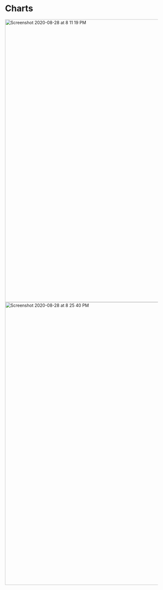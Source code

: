 # Charts

<img width="931" alt="Screenshot 2020-08-28 at 8 11 19 PM" src="https://user-images.githubusercontent.com/12998613/91581754-7eb8c700-e96c-11ea-81de-5342b6f4fabd.png">
<img width="931" alt="Screenshot 2020-08-28 at 8 25 40 PM" src="https://user-images.githubusercontent.com/12998613/91581864-ad36a200-e96c-11ea-83f9-3f5f63cedd70.png">
